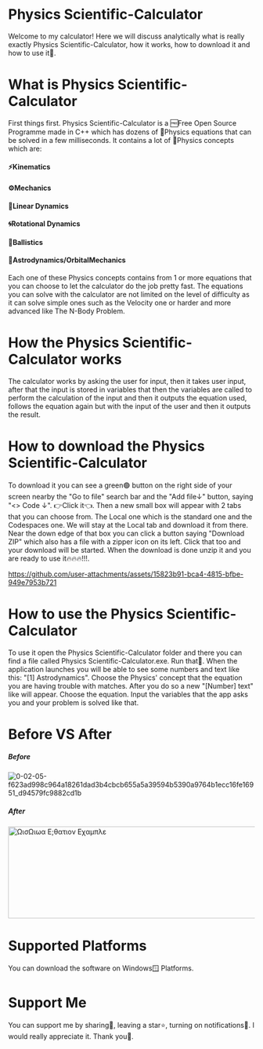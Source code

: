 # Physics Scientific-Calculator
 Welcome to my calculator!
Here we will discuss analytically what is really exactly Physics Scientific-Calculator, how it works, how to download it and how to use it🤔.
# What is Physics Scientific-Calculator
 First things first.
Physics Scientific-Calculator is a 🆓Free Open Source Programme made in C++ which has dozens of 🧪Physics equations that can be solved in a few milliseconds. It contains a lot of 🔭Physics concepts which are: 

#### ⚡Kinematics

#### ⚙️Mechanics

#### 💪Linear Dynamics

#### 🌀Rotational Dynamics

#### 🎯Ballistics

#### 🌌Astrodynamics/OrbitalMechanics

Each one of these Physics concepts contains from 1 or more equations that you can choose to let the calculator do the job pretty fast. The equations you can solve with the calculator are not limited on the level of difficulty as it can solve simple ones such as the Velocity one or harder and more advanced like The N-Body Problem.
# How the Physics Scientific-Calculator works
 The calculator works by asking the user for input, then it takes user input, after that the input is stored in variables that then the variables are called to perform the calculation of the input and then it outputs the equation used, follows the equation again but with the input of the user and then it outputs the result.
# How to download the Physics Scientific-Calculator
 To download it you can see a green🟢 button on the right side of your screen nearby the "Go to file" search bar and the "Add file↓" button, saying "<> Code ↓". 👉Click it👈. Then a new small box will appear with 2 tabs that you can choose from. The Local one which is the standard one and the Codespaces one.
 We will stay at the Local tab and download it from there. Near the down edge of that box you can click a button saying "Download ZIP" which also has a file with a zipper icon on its left. Click that too and your download will be started. When the download is done unzip it and you are ready to use it🔥🔥🔥!!!.


https://github.com/user-attachments/assets/15823b91-bca4-4815-bfbe-949e7953b721


# How to use the Physics Scientific-Calculator
 To use it open the Physics Scientific-Calculator folder and there you can find a file called Physics Scientific-Calculator.exe. Run that🚀. When the application launches you will be able to see some numbers and text like this: "[1] Astrodynamics". Choose the Physics' concept that the equation you are having trouble with matches. After you do so a new "[Number] text" like will appear. Choose the equation. Input the variables that the app asks you and your problem is solved like that.
# Before VS After
##### Before
![0-02-05-f623ad998c964a18261dad3b4cbcb655a5a39594b5390a9764b1ecc16fe16951_d94579fc9882cd1b](https://github.com/user-attachments/assets/7b3888ed-9686-42d3-8ba4-173a31ebcb82)
##### After
<img width="640" height="187" alt="ΩισΩιωα Ε;θατιον Εχαμπλε" src="https://github.com/user-attachments/assets/dca382ba-8cfb-40f4-83e5-53c7a63af89a" />

# Supported Platforms
 You can download the software on Windows🪟 Platforms.
# Support Me
 You can support me by sharing📨, leaving a star⭐, turning on notifications🔔. I would really appreciate it. Thank you🫵.
